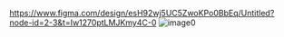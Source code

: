https://www.figma.com/design/esH92wj5UC5ZwoKPo0BbEq/Untitled?node-id=2-3&t=Iw1270ptLMJKmy4C-0
![image0](https://github.com/dorcasndungu/follow_up/assets/93251516/2c3b0f4e-620b-47fa-97a9-843048733b73)
